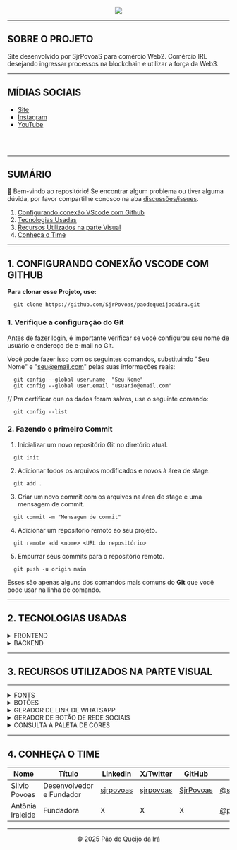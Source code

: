 <p align="center">
  <img src="https://blogger.googleusercontent.com/img/b/R29vZ2xl/AVvXsEhskIML5HXxxY0UAcf2GeTAqRn0MAV9YF-dDp6xE8XPRBUk__edBmsG4rRLp_urBinyLqgdejGcrnQghmAhyphenhyphenYSW28UBn0gSljmj0IZvgTP4HHWYCQgqDSL4WBaC9BUu4rEv7nhi1HePkEk6_EcQpssp-WQYhppXH3AmvzmZzzOseSvkSstrGLHbpFqEpuk/s320-rw/FireShot%20Capture%20004%20-%20P%C3%A3o%20de%20Queijo%20da%20Ir%C3%A1%20-%20%5Bpaodequeijodaira.vercel.app%5D.png">
</p>

---
## SOBRE O PROJETO

Site desenvolvido por SjrPovoaS para comércio Web2.
Comércio IRL desejando ingressar processos na blockchain e utilizar a força da Web3.


---
## MÍDIAS SOCIAIS
- [Site](https://paodequeijodaira.vercel.app/)
- [Instagram](https://www.instagram.com/paodequeijodaira/)
- [YouTube](https://www.youtube.com/@paodequeijodaira/)

<br>
<br>

---
## SUMÁRIO
👋 Bem-vindo ao repositório!
Se encontrar algum problema ou tiver alguma dúvida, por favor compartilhe conosco na aba [discussões/issues](https://github.com/SjrPovoas/paodequeijodaira/issues).

1. [Configurando conexão VScode com Github](https://github.com/SjrPovoas/paodequeijodaira/#1-configurando-conexao-vscode-com-github)
2. [Tecnologias Usadas](https://github.com/SjrPovoas/paodequeijodaira/#2-tecnologias-usadas)
3. [Recursos Utilizados na parte Visual](https://github.com/SjrPovoas/paodequeijodaira/#3-recursos-utilizados-na-parte-visual)
4. [Conheça o Time](https://github.com/SjrPovoas/paodequeijodaira/#4-conheca-o-time)

---
## 1. CONFIGURANDO CONEXÃO VSCODE COM GITHUB

**Para clonar esse Projeto, use:**

```
  git clone https://github.com/SjrPovoas/paodequeijodaira.git
```

### 1. Verifique a configuração do Git
Antes de fazer login, é importante verificar se você configurou seu nome de usuário e endereço de e-mail no Git.

Você pode fazer isso com os seguintes comandos, substituindo "Seu Nome" e "seu@email.com" pelas suas informações reais:
```
  git config --global user.name  "Seu Nome"
  git config --global user.email "usuario@email.com"
```
// Pra certificar que os dados foram salvos, use o seguinte comando:
```
  git config --list 
```

### 2. Fazendo o primeiro Commit

1. Inicializar um novo repositório Git no diretório atual.
```
  git init
```
2. Adicionar todos os arquivos modificados e novos à área de stage.
```
  git add .
```
3. Criar um novo commit com os arquivos na área de stage e uma mensagem de commit.
```
  git commit -m "Mensagem de commit"
```
4. Adicionar um repositório remoto ao seu projeto.
```
  git remote add <nome> <URL do repositório>
```
5. Empurrar seus commits para o repositório remoto.
```
  git push -u origin main
```

Esses são apenas alguns dos comandos mais comuns do **Git** que você pode usar na linha de comando.

---
## 2. TECNOLOGIAS USADAS

<details>
<summary>FRONTEND</summary>
<ul>
<li>HTML</li>
<li>CSS</li>
</ul>
</details>

<details>
<summary>BACKEND</summary>
<ul>
<li>JAVASCRIPT</li>
</ul>
</details>

---
## 3. RECURSOS UTILIZADOS NA PARTE VISUAL

****
<details>
<summary>FONTS</summary>

  - [Google Fonts](https://fonts.google.com/)

</details>

<details>
<summary>BOTÕES</summary>

  - [Bootstrap](https://icons.getbootstrap.com/)

</details>

<details>
<summary>GERADOR DE LINK DE WHATSAPP</summary>

  - [Zap Convertte](https://zap.convertte.com.br/gerador-link-whatsapp/)

</details>

<details>
<summary>GERADOR DE BOTÃO DE REDE SOCIAIS</summary>

  - [Shields.io](https://shields.io/badges)

</details>

<details>
<summary>CONSULTA A PALETA DE CORES</summary>

  - [Paleta de Cores](https://paletadecolores.online/)

</details>

<p>

---
## 4. CONHEÇA O TIME

Nome | Título | Linkedin | X/Twitter | GitHub | Instagram
---|---|---|---|---|---
Silvio Povoas | Desenvolvedor e Fundador | [sjrpovoas](https://www.linkedin.com/in/sjrpovoas) | [sjrpovoas](https://www.x.com/sjrpovoas) | [SjrPovoas](https://github.com/SjrPovoas) | [@silviopovoasjunior](https://www.instagram.com/silviopovoasjunior)
Antônia Iraleide | Fundadora | X | X | X | [@paodequeijodaira](https://www.instagram.com/paodequeijodaira)
***


<p align="center">
  &COPY; 2025 Pão de Queijo da Irá
</p>
